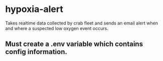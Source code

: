# hypoxia-alert
Takes realtime data collected by crab fleet and sends an email alert when and where a suspected low oxygen event occurs.
## Must create a .env variable which contains config information.

